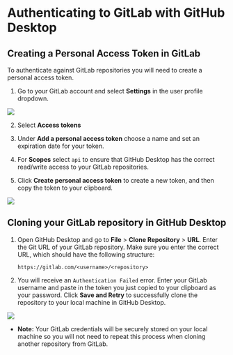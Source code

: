 # Authenticating to GitLab with GitHub Desktop

## Creating a Personal Access Token in GitLab

To authenticate against GitLab repositories you will need to create a personal access token.

1. Go to your GitLab account and select **Settings** in the user profile dropdown.

![](https://user-images.githubusercontent.com/721500/54834720-1f468a00-4c97-11e9-9a0f-4c92224064d0.png)

2. Select **Access tokens**

3. Under **Add a personal access token** choose a name and set an expiration date for your token.

4. For **Scopes** select `api` to ensure that GitHub Desktop has the correct read/write access to your GitLab repositories.

5. Click **Create personal access token** to create a new token, and then copy the token to your clipboard.

![](https://user-images.githubusercontent.com/721500/54831880-8feaa800-4c91-11e9-801b-40ed2af869a0.png)

## Cloning your GitLab repository in GitHub Desktop

 1. Open GitHub Desktop and go to **File** > **Clone Repository** > **URL**. Enter the Git URL of your GitLab repository. Make sure you enter the correct URL, which should have the following structure:

      `https://gitlab.com/<username>/<repository>`

 2. You will receive an `Authentication Failed` error. Enter your GitLab username and paste in the token you just copied to your clipboard as your password. Click **Save and Retry** to successfully clone the repository to your local machine in GitHub Desktop.

![](https://user-images.githubusercontent.com/721500/54835396-5f5a3c80-4c98-11e9-9306-df234f8f7abc.png)

   - **Note:** Your GitLab credentials will be securely stored on your local machine so you will not need to repeat this process when cloning another repository from GitLab.
